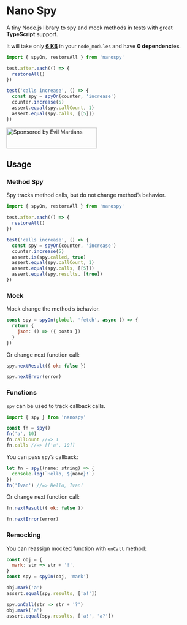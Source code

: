# Nano Spy

A tiny Node.js library to spy and mock methods in tests
with great **TypeScript** support.

It will take only **[6 KB](https://packagephobia.com/result?p=nanospy)**
in your `node_modules` and have **0 dependencies**.

```js
import { spyOn, restoreAll } from 'nanospy'

test.after.each(() => {
  restoreAll()
})

test('calls increase', () => {
  const spy = spyOn(counter, 'increase')
  counter.increase(5)
  assert.equal(spy.callCount, 1)
  assert.equal(spy.calls, [[5]])
})
```

<a href="https://evilmartians.com/?utm_source=nanospy">
  <img src="https://evilmartians.com/badges/sponsored-by-evil-martians.svg"
       alt="Sponsored by Evil Martians" width="236" height="54">
</a>


## Usage

### Method Spy

Spy tracks method calls, but do not change method’s behavior.

```js
import { spyOn, restoreAll } from 'nanospy'

test.after.each(() => {
  restoreAll()
})

test('calls increase', () => {
  const spy = spyOn(counter, 'increase')
  counter.increase(5)
  assert.is(spy.called, true)
  assert.equal(spy.callCount, 1)
  assert.equal(spy.calls, [[5]])
  assert.equal(spy.results, [true])
})
```


### Mock

Mock change the method’s behavior.

```js
const spy = spyOn(global, 'fetch', async () => {
  return {
    json: () => ({ posts })
  }
})
```

Or change next function call:

```js
spy.nextResult({ ok: false })
```

```js
spy.nextError(error)
```


### Functions

`spy` can be used to track callback calls.

```js
import { spy } from 'nanospy'

const fn = spy()
fn('a', 10)
fn.callCount //=> 1
fn.calls //=> [['a', 10]]
```

You can pass `spy`’s callback:

```js
let fn = spy((name: string) => {
  console.log(`Hello, ${name}!`)
})
fn('Ivan') //=> Hello, Ivan!
```

Or change next function call:

```js
fn.nextResult({ ok: false })
```

```js
fn.nextError(error)
```


### Remocking

You can reassign mocked function with `onCall` method:

```js
const obj = {
  mark: str => str + '!',
}
const spy = spyOn(obj, 'mark')

obj.mark('a')
assert.equal(spy.results, ['a!'])

spy.onCall(str => str + '?')
obj.mark('a')
assert.equal(spy.results, ['a!', 'a?'])
```
